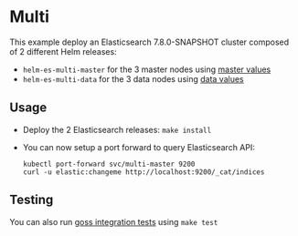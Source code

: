 # Multi

This example deploy an Elasticsearch 7.8.0-SNAPSHOT cluster composed of 2 different Helm
releases:

- `helm-es-multi-master` for the 3 master nodes using [master values][]
- `helm-es-multi-data` for the 3 data nodes using [data values][]

## Usage

* Deploy the 2 Elasticsearch releases: `make install`

* You can now setup a port forward to query Elasticsearch API:

  ```
  kubectl port-forward svc/multi-master 9200
  curl -u elastic:changeme http://localhost:9200/_cat/indices
  ```

## Testing

You can also run [goss integration tests][] using `make test`


[data values]: https://github.com/elastic/helm-charts/tree/7.8/elasticsearch/examples/multi/data.yml
[goss integration tests]: https://github.com/elastic/helm-charts/tree/7.8/elasticsearch/examples/multi/test/goss.yaml
[master values]: https://github.com/elastic/helm-charts/tree/7.8/elasticsearch/examples/multi/master.yml
